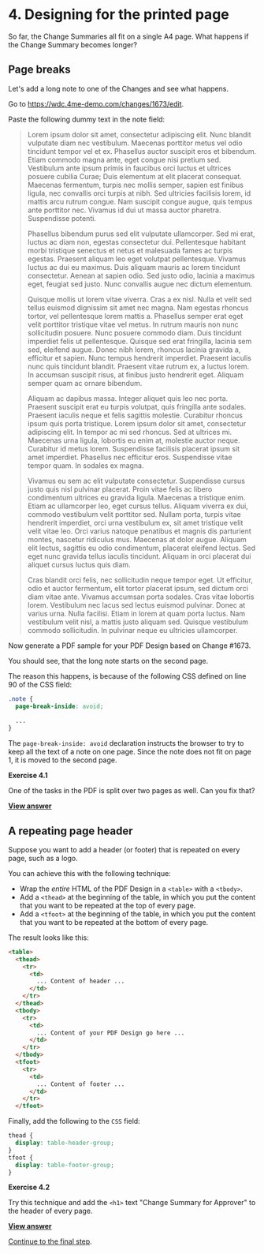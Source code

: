 # 4. Designing for the printed page

So far, the Change Summaries all fit on a single A4 page. What happens if the Change Summary becomes longer?

## Page breaks

Let's add a long note to one of the Changes and see what happens.

Go to https://wdc.4me-demo.com/changes/1673/edit.

Paste the following dummy text in the note field:

> Lorem ipsum dolor sit amet, consectetur adipiscing elit. Nunc blandit vulputate diam nec vestibulum. Maecenas porttitor metus vel odio tincidunt tempor vel et ex. Phasellus auctor suscipit eros et bibendum. Etiam commodo magna ante, eget congue nisi pretium sed. Vestibulum ante ipsum primis in faucibus orci luctus et ultrices posuere cubilia Curae; Duis elementum at elit placerat consequat. Maecenas fermentum, turpis nec mollis semper, sapien est finibus ligula, nec convallis orci turpis at nibh. Sed ultricies facilisis lorem, id mattis arcu rutrum congue. Nam suscipit congue augue, quis tempus ante porttitor nec. Vivamus id dui ut massa auctor pharetra. Suspendisse potenti.
>  
>  Phasellus bibendum purus sed elit vulputate ullamcorper. Sed mi erat, luctus ac diam non, egestas consectetur dui. Pellentesque habitant morbi tristique senectus et netus et malesuada fames ac turpis egestas. Praesent aliquam leo eget volutpat pellentesque. Vivamus luctus ac dui eu maximus. Duis aliquam mauris ac lorem tincidunt consectetur. Aenean at sapien odio. Sed justo odio, lacinia a maximus eget, feugiat sed justo. Nunc convallis augue nec dictum elementum.
>  
>  Quisque mollis ut lorem vitae viverra. Cras a ex nisl. Nulla et velit sed tellus euismod dignissim sit amet nec magna. Nam egestas rhoncus tortor, vel pellentesque lorem mattis a. Phasellus semper erat eget velit porttitor tristique vitae vel metus. In rutrum mauris non nunc sollicitudin posuere. Nunc posuere commodo diam. Duis tincidunt imperdiet felis ut pellentesque. Quisque sed erat fringilla, lacinia sem sed, eleifend augue. Donec nibh lorem, rhoncus lacinia gravida a, efficitur et sapien. Nunc tempus hendrerit imperdiet. Praesent iaculis nunc quis tincidunt blandit. Praesent vitae rutrum ex, a luctus lorem. In accumsan suscipit risus, at finibus justo hendrerit eget. Aliquam semper quam ac ornare bibendum.
>  
>  Aliquam ac dapibus massa. Integer aliquet quis leo nec porta. Praesent suscipit erat eu turpis volutpat, quis fringilla ante sodales. Praesent iaculis neque et felis sagittis molestie. Curabitur rhoncus ipsum quis porta tristique. Lorem ipsum dolor sit amet, consectetur adipiscing elit. In tempor ac mi sed rhoncus. Sed at ultrices mi. Maecenas urna ligula, lobortis eu enim at, molestie auctor neque. Curabitur id metus lorem. Suspendisse facilisis placerat ipsum sit amet imperdiet. Phasellus nec efficitur eros. Suspendisse vitae tempor quam. In sodales ex magna.
>  
>  Vivamus eu sem ac elit vulputate consectetur. Suspendisse cursus justo quis nisl pulvinar placerat. Proin vitae felis ac libero condimentum ultrices eu gravida ligula. Maecenas a tristique enim. Etiam ac ullamcorper leo, eget cursus tellus. Aliquam viverra ex dui, commodo vestibulum velit porttitor sed. Nullam porta, turpis vitae hendrerit imperdiet, orci urna vestibulum ex, sit amet tristique velit velit vitae leo. Orci varius natoque penatibus et magnis dis parturient montes, nascetur ridiculus mus. Maecenas at dolor augue. Aliquam elit lectus, sagittis eu odio condimentum, placerat eleifend lectus. Sed eget nunc gravida tellus iaculis tincidunt. Aliquam in orci placerat dui aliquet cursus luctus quis diam.
>  
>  Cras blandit orci felis, nec sollicitudin neque tempor eget. Ut efficitur, odio et auctor fermentum, elit tortor placerat ipsum, sed dictum orci diam vitae ante. Vivamus accumsan porta sodales. Cras vitae lobortis lorem. Vestibulum nec lacus sed lectus euismod pulvinar. Donec at varius urna. Nulla facilisi. Etiam in lorem at quam porta luctus. Nam vestibulum velit nisl, a mattis justo aliquam sed. Quisque vestibulum commodo sollicitudin. In pulvinar neque eu ultricies ullamcorper.

Now generate a PDF sample for your PDF Design based on Change #1673.

You should see, that the long note starts on the second page.

The reason this happens, is because of the following CSS defined on line 90 of the CSS field:

``` css
.note {
  page-break-inside: avoid;
  
  ...
}

```

The `page-break-inside: avoid` declaration instructs the browser to try to keep all the text of a note on one page. 
Since the note does not fit on page 1, it is moved to the second page.

**Exercise 4.1**

One of the tasks in the PDF is split over two pages as well. Can you fix that?

[**View answer**](answers/answer-4.1.md)

## A repeating page header

Suppose you want to add a header (or footer) that is repeated on every page, such as a logo.

You can achieve this with the following technique:

* Wrap the *entire* HTML of the PDF Design in a `<table>` with a `<tbody>`.
* Add a `<thead>` at the beginning of the table, in which you put the content that you want to be repeated at the top of every page.
* Add a `<tfoot>` at the beginning of the table, in which you put the content that you want to be repeated at the bottom of every page.

The result looks like this:

``` html
<table>
  <thead>
    <tr>
      <td>
        ... Content of header ...
      </td>
    </tr>
  </thead>
  <tbody>
    <tr>
      <td>
        ... Content of your PDF Design go here ...
      </td>
    </tr>
  </tbody>
  <tfoot>
    <tr>
      <td>
        ... Content of footer ...
      </td>
    </tr>
  </tfoot>
```

Finally, add the following to the `CSS` field:

``` css
thead {
  display: table-header-group;
}
tfoot {
  display: table-footer-group;
}
```

**Exercise 4.2**

Try this technique and add the `<h1>` text "Change Summary for Approver" to the header of every page.

[**View answer**](answers/answer-4.2.md)

[Continue to the final step](5-task-list.md).
